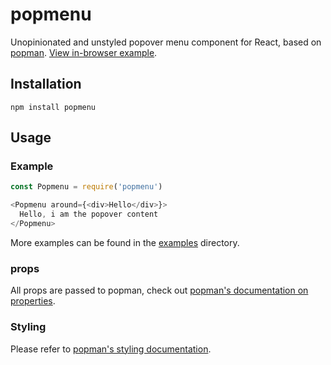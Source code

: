 # popmenu

Unopinionated and unstyled popover menu component for React, based on [popman](https://github.com/wunderflats/popman). [View in-browser example](https://cdn.rawgit.com/wunderflats/popmenu/master/examples/index.html).

## Installation

```
npm install popmenu
```

## Usage

### Example

```javascript
const Popmenu = require('popmenu')

<Popmenu around={<div>Hello</div>}>
  Hello, i am the popover content
</Popmenu>
```

More examples can be found in the [examples](https://github.com/wunderflats/popmenu/tree/master/examples) directory.

### props

All props are passed to popman, check out [popman's documentation on properties](https://github.com/wunderflats/popman#props).

### Styling

Please refer to [popman's styling documentation](https://github.com/wunderflats/popman#styling).

